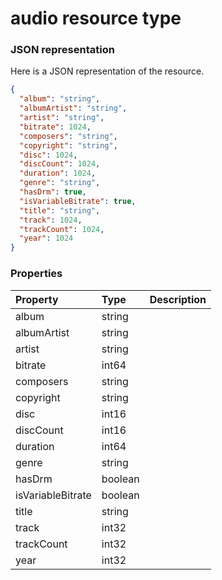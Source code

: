 # audio resource type



### JSON representation

Here is a JSON representation of the resource.

<!-- {
  "blockType": "resource",
  "optionalProperties": [

  ],
  "@odata.type": "microsoft.graph.audio"
}-->

```json
{
  "album": "string",
  "albumArtist": "string",
  "artist": "string",
  "bitrate": 1024,
  "composers": "string",
  "copyright": "string",
  "disc": 1024,
  "discCount": 1024,
  "duration": 1024,
  "genre": "string",
  "hasDrm": true,
  "isVariableBitrate": true,
  "title": "string",
  "track": 1024,
  "trackCount": 1024,
  "year": 1024
}

```
### Properties
| Property	   | Type	|Description|
|:---------------|:--------|:----------|
|album|string||
|albumArtist|string||
|artist|string||
|bitrate|int64||
|composers|string||
|copyright|string||
|disc|int16||
|discCount|int16||
|duration|int64||
|genre|string||
|hasDrm|boolean||
|isVariableBitrate|boolean||
|title|string||
|track|int32||
|trackCount|int32||
|year|int32||

<!-- uuid: 8fcb5dbc-d5aa-4681-8e31-b001d5168d79
2015-10-25 14:57:30 UTC -->
<!-- {
  "type": "#page.annotation",
  "description": "audio resource",
  "keywords": "",
  "section": "documentation",
  "tocPath": ""
}-->